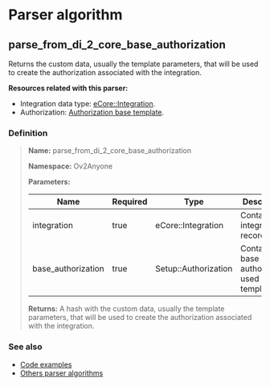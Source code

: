 # Parser algorithm
 
## parse_from_di_2_core_base_authorization

Returns the custom data, usually the template parameters, that will be used to create the authorization 
associated with the integration.

**Resources related with this parser:**

* Integration data type: [eCore::Integration](https://cenit.io/json_data_type?f[namespace][24075][v]=eCore&f[name][24160][o]=is&f[name][24160][v]=Integration).
* Authorization: [Authorization base template](../developer-guide/authorization).
    
### Definition

> **Name:** parse_from_di_2_core_base_authorization
> 
> **Namespace:** Ov2Anyone
>
> **Parameters:**
> 
> | Name | Required | Type | Description |
> | ---- | -------- | ---- | ----------- |
> | integration | true | eCore::Integration | Contains the integration record |
> | base_authorization | true | Setup::Authorization | Contains the base authorization used as templates |
>
> **Returns:** A hash with the custom data, usually the template parameters, that will be used to create the authorization associated with the integration.

### See also
* [Code examples](https://cenit.io/algorithm?f[name][40703][o]=is&f[name][40703][v]=parse_from_di_2_core_base_authorization&f[namespace][40840][o]=starts_with&f[namespace][40840][v]=Ov2)
* [Others parser algorithms](overview?id=parse_from_di_2_core_base_authorization)